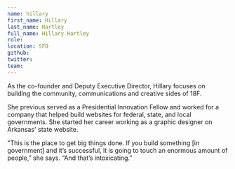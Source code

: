 ```yaml
---
name: hillary
first_name: Hillary
last_name: Hartley
full_name: Hillary Hartley
role:
location: SFO
github:
twitter:
team:
---
```


As the co-founder and Deputy Executive Director, Hillary focuses on building the community, communications and creative sides of 18F.

She previous served as a Presidential Innovation Fellow and worked for a company that helped build websites for federal, state, and local governments. She started her career working as a graphic designer on Arkansas' state website.

"This is the place to get big things done. If you build something [in government] and it’s successful, it is going to touch an enormous amount of people,” she says. “And that’s intoxicating.”
